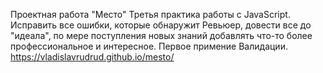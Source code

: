 Проектная работа "Место"
Третья практика работы с JavaScript.
Исправить все ошибки, которые обнаружит Ревьюер, довести все до "идеала", по мере поступления новых знаний добавлять что-то более профессиональное и интересное. Первое примение Валидации.
https://vladislavrudrud.github.io/mesto/